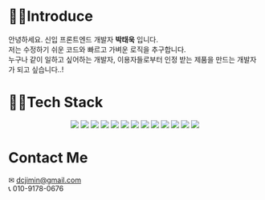 # 🙋‍♂️Introduce

안녕하세요. 신입 프론트엔드 개발자 **박태욱** 입니다.<br/>
저는 수정하기 쉬운 코드와 빠르고 가벼운 로직을 추구합니다.<br/>
누구나 같이 일하고 싶어하는 개발자, 이용자들로부터 인정 받는 제품을 만드는 개발자가 되고 싶습니다..!

# 👩‍💻Tech Stack

<p align="center">
<img src="https://img.shields.io/badge/Javascript-F7DF1E?style=flat-square&logo=Javascript&logoColor=white"/></a>
<img src="https://img.shields.io/badge/React-61DAFB?style=flat-square&logo=React&logoColor=white"/></a>
<img src="https://img.shields.io/badge/React Router-CA4245?style=flat-square&logo=React Router&logoColor=white"/></a>
<img src="https://img.shields.io/badge/Redux-764ABC?style=flat-square&logo=Redux&logoColor=white"/>
<img src="https://img.shields.io/badge/styled components
-DB7093?style=flat-square&logo=styled-components&logoColor=white"/></a>
<img src="https://img.shields.io/badge/React Native-61DAFB?style=flat-square&logo=React&logoColor=white"/></a>
<img src="https://img.shields.io/badge/Expo-000020?style=flat-square&logo=Expo&logoColor=white"/></a>
<img src="https://img.shields.io/badge/Node.js-339933?style=flat-square&logo=Node.js&logoColor=white"/>
<img src="https://img.shields.io/badge/Express-000000?style=flat-square&logo=Express&logoColor=white"/>
<img src="https://img.shields.io/badge/MongoDB-47A248?style=flat-square&logo=MongoDB&logoColor=white"/>
<img src="https://img.shields.io/badge/Firebase-FFCA28?style=flat-square&logo=Firebase&logoColor=white"/>
<img src="https://img.shields.io/badge/Jest-C21325?style=flat-square&logo=Jest&logoColor=white"/>
<img src="https://img.shields.io/badge/Testing Library-E33332?style=flat-square&logo=Testing Library&logoColor=white"/>
</p>

# Contact Me

✉ dcjimin@gmail.com <br/>
📞 010-9178-0676
